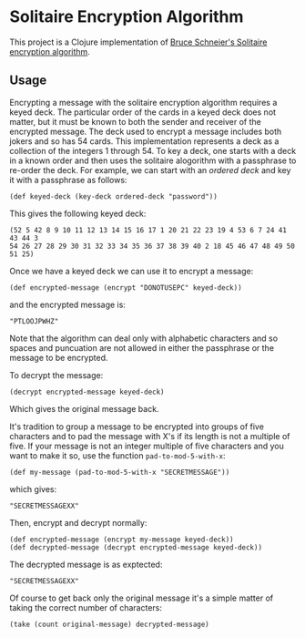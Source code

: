 # Solitaire Encryption Algorithm

This project is a Clojure implementation of [Bruce Schneier's Solitaire
encryption algorithm](http://www.schneier.com/solitaire.html).

## Usage

Encrypting a message with the solitaire encryption algorithm requires a keyed
deck. The particular order of the cards in a keyed deck does not matter, but it
must be known to both the sender and receiver of the encrypted message. The deck
used to encrypt a message includes both jokers and so has 54 cards. This
implementation represents a deck as a collection of the integers 1 through
54. To key a deck, one starts with a deck in a known order and then uses the
solitaire alogorithm with a passphrase to re-order the deck. For example, we can
start with an *ordered deck* and key it with a passphrase as follows:

    (def keyed-deck (key-deck ordered-deck "password"))

This gives the following keyed deck:

    (52 5 42 8 9 10 11 12 13 14 15 16 17 1 20 21 22 23 19 4 53 6 7 24 41 43 44 3
    54 26 27 28 29 30 31 32 33 34 35 36 37 38 39 40 2 18 45 46 47 48 49 50 51 25)

Once we have a keyed deck we can use it to encrypt a message:

    (def encrypted-message (encrypt "DONOTUSEPC" keyed-deck))

and the encrypted message is:

    "PTLOOJPWHZ"

Note that the algorithm can deal only with alphabetic characters and so spaces
and puncuation are not allowed in either the passphrase or the message to be encrypted.

To decrypt the message:

    (decrypt encrypted-message keyed-deck)

Which gives the original message back.

It's tradition to group a message to be encrypted into groups of five characters
and to pad the message with X's if its length is not a multiple of five. If your
message is not an integer multiple of five characters and you want to make it
so, use the function `pad-to-mod-5-with-x`:

    (def my-message (pad-to-mod-5-with-x "SECRETMESSAGE"))

which gives:

    "SECRETMESSAGEXX"

Then, encrypt and decrypt normally:

    (def encrypted-message (encrypt my-message keyed-deck))
    (def decrypted-message (decrypt encrypted-message keyed-deck))

The decrypted message is as exptected:

    "SECRETMESSAGEXX"

Of course to get back only the original message it's a simple matter of taking
the correct number of characters:

    (take (count original-message) decrypted-message)